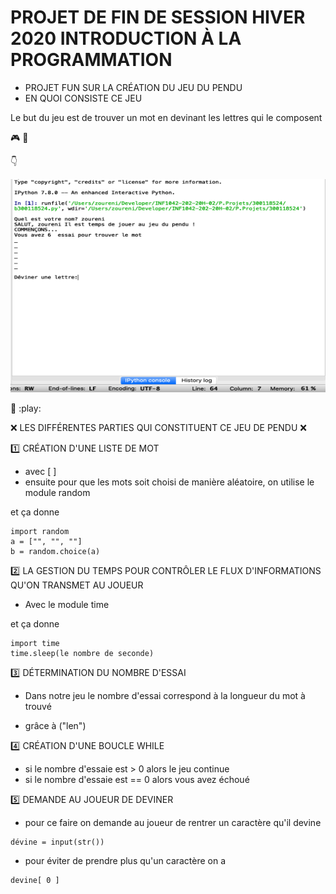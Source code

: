 # PROJET DE FIN DE SESSION HIVER 2020 INTRODUCTION À LA PROGRAMMATION
* PROJET FUN SUR LA CRÉATION DU JEU DU PENDU
* EN QUOI CONSISTE CE JEU

Le but du jeu est de trouver un mot en devinant les lettres qui le composent

:video_game: :eyes:

:point_down:

<img src="Capture d’écran, le 2020-04-14 à 08.45.39.png" width="580" height="341"></img>

:eyes: :play:


:x: LES DIFFÉRENTES PARTIES QUI CONSTITUENT CE JEU DE PENDU :x:

:one: CRÉATION D'UNE LISTE DE MOT
* avec [ ]
* ensuite pour que les mots soit choisi de manière aléatoire, on utilise le module random

et ça donne 
```
import random
a = ["", "", ""]
b = random.choice(a)
```

:two: LA GESTION DU TEMPS POUR CONTRÔLER LE FLUX D'INFORMATIONS QU'ON TRANSMET AU JOUEUR
* Avec le module time

et ça donne
```
import time
time.sleep(le nombre de seconde)
```


:three: DÉTERMINATION DU NOMBRE D'ESSAI

* Dans notre jeu le nombre d'essai correspond à la longueur du mot à trouvé

* grâce à ("len")

:four: CRÉATION D'UNE BOUCLE WHILE
* si le nombre d'essaie est > 0 alors le jeu continue
* si le nombre d'essaie est == 0 alors vous avez échoué

:five: DEMANDE AU JOUEUR DE DEVINER
* pour ce faire on demande au joueur de rentrer un caractère qu'il devine
```
dévine = input(str())
```
* pour éviter de prendre plus qu'un caractère on a 
```
devine[ 0 ]
```


